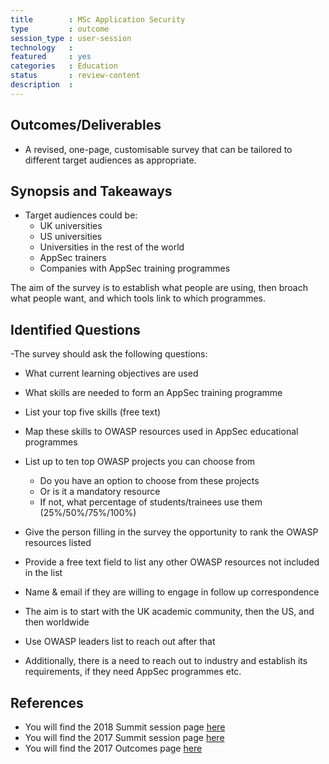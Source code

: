 ```yaml
---
title        : MSc Application Security
type         : outcome
session_type : user-session
technology   :
featured     : yes
categories   : Education
status       : review-content
description  :
---
```



## Outcomes/Deliverables

- A revised, one-page, customisable survey that can be tailored to different target audiences as appropriate.

## Synopsis and Takeaways

- Target audiences could be:
   - UK universities
   - US universities
   - Universities in the rest of the world
   - AppSec trainers
   - Companies with AppSec training programmes

The aim of the survey is to establish what people are using, then broach what people want, and which tools link to which programmes.


## Identified Questions

-The survey should ask the following questions:

   - What current learning objectives are used
   - What skills are needed to form an AppSec training programme
   - List your top five skills (free text)
   - Map these skills to OWASP resources used in AppSec educational programmes
   - List up to ten top OWASP projects you can choose from
      - Do you have an option to choose from these projects
      - Or is it a mandatory resource
      - If not, what percentage of students/trainees use them (25%/50%/75%/100%)
   - Give the person filling in the survey the opportunity to rank the OWASP resources listed
   - Provide a free text field to list any other OWASP resources not included in the list
   - Name & email if they are willing to engage in follow up correspondence

- The aim is to start with the UK academic community, then the US, and then worldwide
- Use OWASP leaders list to reach out after that
- Additionally, there is a need to reach out to industry and establish its requirements, if they need AppSec programmes etc.

## References
- You will find the 2018 Summit session page [here](https://open-security-summit.org/tracks/misc/working-sessions/msc-application-security/)
- You will find the 2017 Summit session page [here](https://owaspsummit.org/Working-Sessions/Education/AppSec-BSc-Masters-Curriculum-Design.html)
- You will find the 2017 Outcomes page [here](https://owaspsummit.org/Outcomes/Education/AppSec-BSc-Masters-Curriculum-Design.html)
